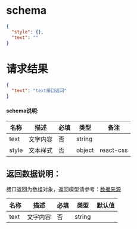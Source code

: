 # schema
```json
{
  "style": {},
  "text": ""
}
```

# 请求结果
```Json
{
  "text": "text接口返回"
}
```


#### schema说明:
| 名称 | 描述 | 必填 | 类型 |备注 |
|--|--|--|--|--|
| text | 文字内容 | 否 | string |  |
| style | 文本样式 | 否 | object | react-css |

## 返回数据说明：
接口返回为数组对象，返回模型请参考：[数据来源](/数据来源.md)

| 名称 | 描述 | 必填 | 类型 | 默认值 |
|--|--|--|--|--|
| text | 文字内容 | 否 | string |  |
